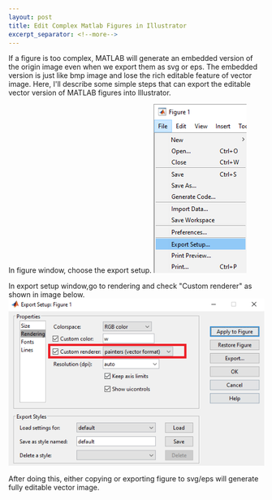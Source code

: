 ```yaml
---
layout: post
title: Edit Complex Matlab Figures in Illustrator
excerpt_separator: <!--more-->
---
```

If a figure is too complex, MATLAB will generate an embedded version of the origin image even when we export them as svg or eps. 
The embedded version is just like bmp image and lose the rich editable feature of vector image. Here, I'll describe some simple steps that can export the editable vector version of MATLAB figures into Illustrator. 
<!--more-->

In figure window, choose the export setup. 
![Export1](/images/Matlab2Illustrator_1.png "Export Setting")


In export setup window,go to rendering and check "Custom renderer" as shown in image below.
![Export2](/images/Matlab2Illustrator_2.png "Export Setting")

After doing this, either copying or exporting figure to svg/eps will generate fully editable vector image. 